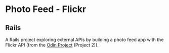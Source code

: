 # Photo Feed - Flickr

## Rails

A Rails project exploring external APIs by building a photo feed app with the Flickr API (from the [Odin Project](https://www.theodinproject.com/courses/ruby-on-rails/lessons/apis) (Project 2)).